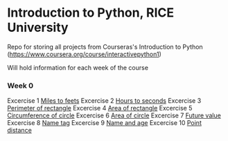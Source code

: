 # Introduction to Python, RICE University
Repo for storing all projects from Courseras's Introduction to Python (https://www.coursera.org/course/interactivepython1)

Will hold information for each week of the course

### Week 0
Excercise 1 [Miles to feets](http://www.codeskulptor.org/#user40_ua3SGjEnM8_0.py)
Excercise 2 [Hours to seconds](http://www.codeskulptor.org/#user40_ao0D2P6CHI_0.py)
Excercise 3 [Perimeter of rectangle](http://www.codeskulptor.org/#user40_p4y8hR1fFQ_0.py)
Excercise 4 [Area of rectangle](http://www.codeskulptor.org/#user40_WziwbgWjco_0.py)
Excercise 5 [Circumference of circle](http://www.codeskulptor.org/#user40_QpJjcZEGbw_0.py)
Excercise 6 [Area of circle](http://www.codeskulptor.org/#user40_xZOwmptDP0_0.py)
Excercise 7 [Future value](http://www.codeskulptor.org/#user40_U91of50Npu_0.py)
Excercise 8 [Name tag](http://www.codeskulptor.org/#user40_v8RHF76BCM_0.py)
Excercise 9 [Name and age]()
Excercise 10 [Point distance]()
